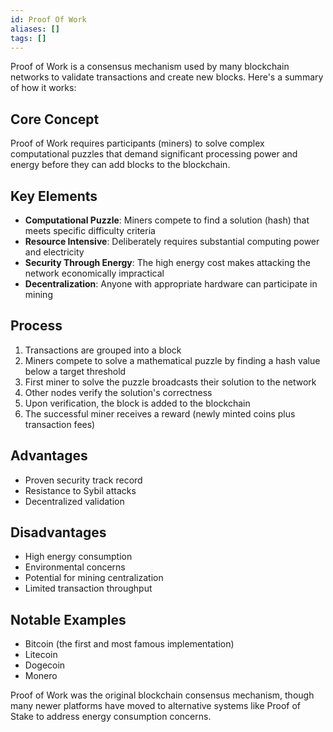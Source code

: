 ```yaml
---
id: Proof Of Work
aliases: []
tags: []
---
```


Proof of Work is a consensus mechanism used by many blockchain networks to validate transactions and create new blocks. Here's a summary of how it works:

## Core Concept

Proof of Work requires participants (miners) to solve complex computational puzzles that demand significant processing power and energy before they can add blocks to the blockchain.

## Key Elements

- **Computational Puzzle**: Miners compete to find a solution (hash) that meets specific difficulty criteria
- **Resource Intensive**: Deliberately requires substantial computing power and electricity
- **Security Through Energy**: The high energy cost makes attacking the network economically impractical
- **Decentralization**: Anyone with appropriate hardware can participate in mining

## Process

1. Transactions are grouped into a block
2. Miners compete to solve a mathematical puzzle by finding a hash value below a target threshold
3. First miner to solve the puzzle broadcasts their solution to the network
4. Other nodes verify the solution's correctness
5. Upon verification, the block is added to the blockchain
6. The successful miner receives a reward (newly minted coins plus transaction fees)

## Advantages

- Proven security track record
- Resistance to Sybil attacks
- Decentralized validation

## Disadvantages

- High energy consumption
- Environmental concerns
- Potential for mining centralization
- Limited transaction throughput

## Notable Examples

- Bitcoin (the first and most famous implementation)
- Litecoin
- Dogecoin
- Monero

Proof of Work was the original blockchain consensus mechanism, though many newer platforms have moved to alternative systems like Proof of Stake to address energy consumption concerns.


